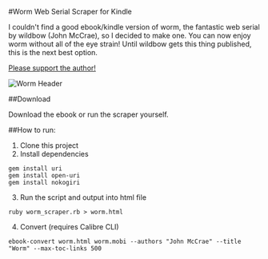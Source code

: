 #Worm Web Serial Scraper for Kindle

I couldn't find a good ebook/kindle version of worm, the fantastic web serial by wildbow (John McCrae), so I decided to make one. You can now enjoy worm without all of the eye strain! Until wildbow gets this thing published, this is the next best option.

[Please support the author!](http://parahumans.wordpress.com/donate/)

![Worm Header](http://parahumans.files.wordpress.com/2011/06/cityscape2.jpg)

##Download

Download the ebook or run the scraper yourself.

##How to run:

1. Clone this project
2. Install dependencies

```command
gem install uri
gem install open-uri
gem install nokogiri
```

3. Run the script and output into html file

```command
ruby worm_scraper.rb > worm.html
```

4. Convert (requires Calibre CLI)

```command
ebook-convert worm.html worm.mobi --authors "John McCrae" --title "Worm" --max-toc-links 500
```